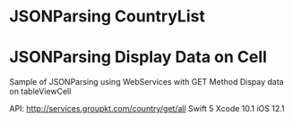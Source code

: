 # JSONParsing CountryList
# JSONParsing Display Data on Cell
Sample of JSONParsing using WebServices with GET Method
Dispay data on tableViewCell

API: http://services.groupkt.com/country/get/all
Swift 5
Xcode 10.1
iOS 12.1
